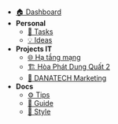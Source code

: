 * [🏠 Dashboard](dashboard.md)
* **Personal**
  * [📅 Tasks](personal/tasks.md)
  * [💡 Ideas](personal/ideas.md)
* **Projects IT**
  * [🌐 Hạ tầng mạng](project/infrastructure/wifi-network.md)
  * [🏗️ Hòa Phát Dung Quất 2](projects/hoaphat-f-warehouse/overview.md)
  * [📢 DANATECH Marketing](projects/danatech-marketing/plan.md)
* **Docs**
  * [⚙️ Tips](docs/tips.md)
  * [📘 Guide](docs/guide.md)
  * [🎨 Style](docs/style.md)

